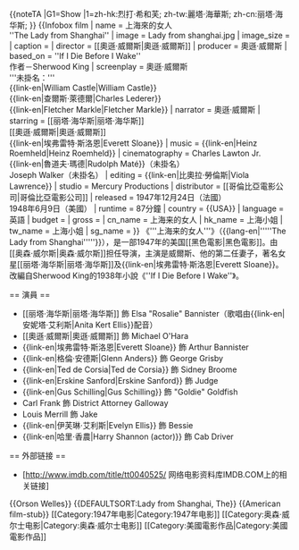 {{noteTA
|G1=Show
|1=zh-hk:烈打‧希和芙; zh-tw:麗塔‧海華斯; zh-cn:丽塔·海华斯;
}}
{{Infobox film
| name           = 上海來的女人<br />''The Lady from Shanghai''
| image          = Lady from shanghai.jpg
| image_size     =
| caption        =
| director       = [[奧遜·威爾斯|奧遜·威爾斯]]
| producer       = 奧遜·威爾斯
| based_on       = ''If I Die Before I Wake''<br />作者－Sherwood King
| screenplay     = 奧遜·威爾斯<br />'''未掛名：'''<br />{{link-en|William Castle|William Castle}}<br />{{link-en|查爾斯·萊德爾|Charles Lederer}}<br />{{link-en|Fletcher Markle|Fletcher Markle}}
| narrator       = 奧遜·威爾斯
| starring       = [[丽塔·海华斯|丽塔·海华斯]]<br />[[奧遜·威爾斯|奧遜·威爾斯]]<br />{{link-en|埃弗雷特·斯洛恩|Everett Sloane}}
| music          = {{link-en|Heinz Roemheld|Heinz Roemheld}}
| cinematography = Charles Lawton Jr.<br />{{link-en|魯道夫·瑪德|Rudolph Maté}}（未掛名）<br />Joseph Walker（未掛名）
| editing        = {{link-en|比奧拉·勞倫斯|Viola Lawrence}}
| studio         = Mercury Productions
| distributor    = [[哥倫比亞電影公司|哥倫比亞電影公司]]
| released       = 1947年12月24日（法國）<br />1948年6月9日（美國）
| runtime        = 87分鐘
| country        = {{USA}}
| language       = 英語
| budget         = 
| gross          =
| cn_name        = 上海来的女人
| hk_name        = 上海小姐
| tw_name        = 上海小姐
| sg_name        = 
}}
《'''上海来的女人'''》（{{lang-en|'''''The Lady from Shanghai'''''}}），是一部1947年的美国[[黑色電影|黑色電影]]。由[[奥森·威尔斯|奥森·威尔斯]]担任导演，主演是威爾斯、他的第二任妻子，著名女星[[丽塔·海华斯|丽塔·海华斯]]及{{link-en|埃弗雷特·斯洛恩|Everett Sloane}}。改編自Sherwood King的1938年小說《''If I Die Before I Wake''》。

== 演員 ==
* [[丽塔·海华斯|丽塔·海华斯]] 飾 Elsa "Rosalie" Bannister（歌唱由{{link-en|安妮塔·艾利斯|Anita Kert Ellis}}配音）
* [[奧遜·威爾斯|奧遜·威爾斯]] 飾 Michael O'Hara
* {{link-en|埃弗雷特·斯洛恩|Everett Sloane}} 飾 Arthur Bannister
* {{link-en|格倫·安德斯|Glenn Anders}} 飾 George Grisby
* {{link-en|Ted de Corsia|Ted de Corsia}} 飾 Sidney Broome
* {{link-en|Erskine Sanford|Erskine Sanford}} 飾 Judge
* {{link-en|Gus Schilling|Gus Schilling}} 飾 "Goldie" Goldfish
* Carl Frank 飾 District Attorney Galloway
* Louis Merrill 飾 Jake
* {{link-en|伊芙琳·艾利斯|Evelyn Ellis}} 飾 Bessie
* {{link-en|哈里·香農|Harry Shannon (actor)}} 飾 Cab Driver

== 外部链接 ==
* [http://www.imdb.com/title/tt0040525/ 网络电影资料库IMDB.COM上的相关链接]

{{Orson Welles}}
{{DEFAULTSORT:Lady from Shanghai, The}}
{{American film-stub}}
[[Category:1947年电影|Category:1947年电影]]
[[Category:奥森·威尔士电影|Category:奥森·威尔士电影]]
[[Category:美國電影作品|Category:美國電影作品]]